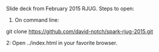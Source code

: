 Slide deck from February 2015 RJUG. Steps to open:

1. On command line:

git clone https://github.com/david-notch/spark-rjug-2015.git

2: Open ../index.html in your favorite browser.